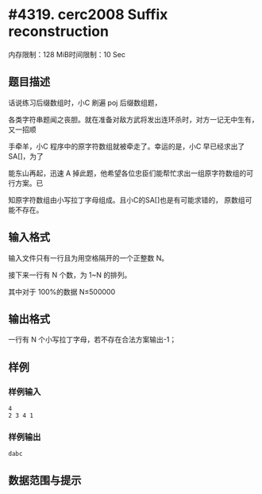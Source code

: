 # #4319. cerc2008  Suffix reconstruction

内存限制：128 MiB时间限制：10 Sec

## 题目描述

话说练习后缀数组时，小C 刷遍 poj 后缀数组题，

各类字符串题闻之丧胆。就在准备对敌方武将发出连环杀时，对方一记无中生有，又一招顺

手牵羊，小C 程序中的原字符数组就被牵走了。幸运的是，小C 早已经求出了 SA[]，为了

能东山再起，迅速 A 掉此题，他希望各位忠臣们能帮忙求出一组原字符数组的可行方案。已

知原字符数组由小写拉丁字母组成。且小C的SA[]也是有可能求错的， 原数组可能不存在。 

## 输入格式

输入文件只有一行且为用空格隔开的一个正整数 N。 

接下来一行有 N 个数，为 1~N 的排列。 

其中对于 100%的数据 N&le;500000

## 输出格式

一行有 N 个小写拉丁字母，若不存在合法方案输出-1； 

## 样例

### 样例输入

    
    4              
    2 3 4 1 
    

### 样例输出

    
    dabc 
    

## 数据范围与提示
